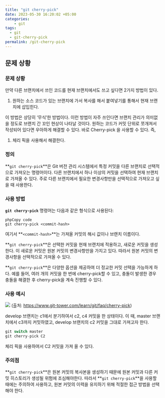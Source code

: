 ```yaml
---
title: "git cherry-pick"
date: 2023-05-30 16:20:02 +05:00
categories:
    - git
tags:
  - git
  - git-cherry-pick
permalink: /git-cherry-pick
---
```


## 문제 상황

### 문제 상황

만약 다른 브랜치에서 쓰인 코드를 현재 브랜치에서도 쓰고 싶다면 2가지 방법이 있다. 
1. 원하는 소스 코드가 있는 브랜치에 가서 복사를 해서 붙여넣기를 통해서 현재 브랜치에 삽입힌다. 

이 방법은 상당히 ‘무식’한 방법이다. 이런 방법이 자주 쓰인다면 브랜치 관리가 의미없을 정도로 브랜치 간 꼬인 현상이 나타날 것이다. 원하는 코드가 커밋 단위로 쪼개져서 작성되어 있다면 우아하게 해결할 수 있다. 바로 Cherry-pick 을 사용할 수 있다. 즉, 

1. 체리 픽을 사용해서 해결한다. 

### 정의

**`git cherry-pick`**은 Git 버전 관리 시스템에서 특정 커밋을 다른 브랜치로 선택적으로 가져오는 명령어이다. 다른 브랜치에서 하나 이상의 커밋을 선택하여 현재 브랜치로 가져올 수 있다. 주로 다른 브랜치에서 필요한 변경사항만을 선택적으로 가져오고 싶을 때 사용한다.

### 사용 방법

**`git cherry-pick`** 명령어는 다음과 같은 형식으로 사용된다:

```
phpCopy code
git cherry-pick <commit-hash>

```

여기서 **`<commit-hash>`**는 가져올 커밋의 해시 값이나 브랜치 이름이다.

**`git cherry-pick`**은 선택한 커밋을 현재 브랜치에 적용하고, 새로운 커밋을 생성한다. 이 새로운 커밋은 원본 커밋의 변경사항만을 가지고 있다. 따라서 원본 커밋의 변경사항을 선택적으로 가져올 수 있다.

**`git cherry-pick`**은 다양한 옵션을 제공하여 더 정교한 커밋 선택을 가능하게 하다. 예를 들어, 여러 개의 커밋을 한 번에 cherry-pick할 수 있고, 충돌이 발생한 경우 충돌을 해결한 후 cherry-pick을 계속 진행할 수 있다.

### 사용 예시

![](https://velog.velcdn.com/images/inshining/post/c9497ee4-e855-4b7b-846f-42ca5c8396fd/image.png)
(출처: https://www.git-tower.com/learn/git/faq/cherry-pick)

develop 브랜치는 c1에서 분기하여서 c2, c4 커밋을 한 상태이다. 이 때, master 브랜치에서 c3까지 커밋하였고, develop 브랜치의 c2 커밋을 그대로 가져고자 한다. 

```jsx
git switch master
git cherry-pick C2 
```

체리 픽을 사용하여서 C2 커밋을 가져 올 수 있다. 

### 주의점

 **`git cherry-pick`**은 원본 커밋의 복사본을 생성하기 때문에 원본 커밋과 다른 커밋 히스토리가 생성될 위험에 조심해야한다. 따라서 **`git cherry-pick`**을 사용할 때에는 주의하여 사용하고, 원본 커밋의 이력을 유지하기 위해 적절한 접근 방법을 선택해야 한다.